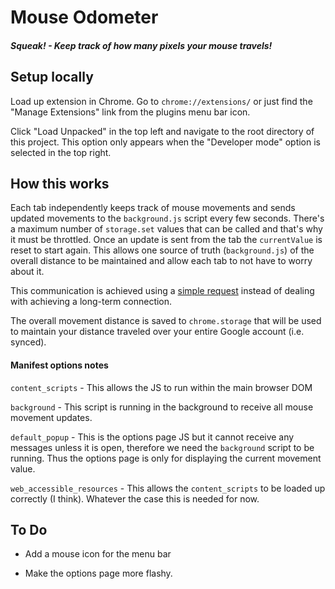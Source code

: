# Mouse Odometer

##### Squeak! - Keep track of how many pixels your mouse travels!

## Setup locally

Load up extension in Chrome. Go to `chrome://extensions/` or just find the "Manage Extensions" link from the plugins menu bar icon.

Click "Load Unpacked" in the top left and navigate to the root directory of this project. This option only appears when the "Developer mode" option is selected in the top right.

## How this works

Each tab independently keeps track of mouse movements and sends updated movements to the `background.js` script every few seconds. There's a maximum number of `storage.set` values that can be called and that's why it must be throttled. Once an update is sent from the tab the `currentValue` is reset to start again. This allows one source of truth (`background.js`) of the overall distance to be maintained and allow each tab to not have to worry about it.

This communication is achieved using a [simple request](https://developer.chrome.com/docs/extensions/mv3/messaging/#simple) instead of dealing with achieving a long-term connection.

The overall movement distance is saved to `chrome.storage` that will be used to maintain your distance traveled over your entire Google account (i.e. synced).

#### Manifest options notes

`content_scripts` - This allows the JS to run within the main browser DOM

`background` - This script is running in the background to receive all mouse movement updates.

`default_popup` - This is the options page JS but it cannot receive any messages unless it is open, therefore we need the `background` script to be running. Thus the options page is only for displaying the current movement value.

`web_accessible_resources` - This allows the `content_scripts` to be loaded up correctly (I think). Whatever the case this is needed for now.

## To Do

- Add a mouse icon for the menu bar

- Make the options page more flashy.
